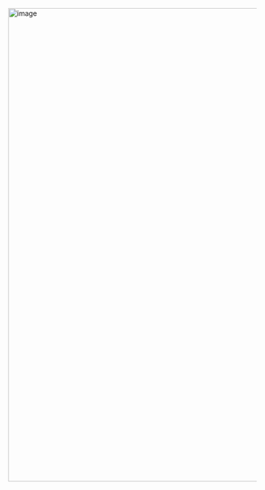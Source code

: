 <img width="960" alt="image" src="https://github.com/user-attachments/assets/e14c2d28-36f6-4b2e-ab4a-ecae2571dc8e" />
